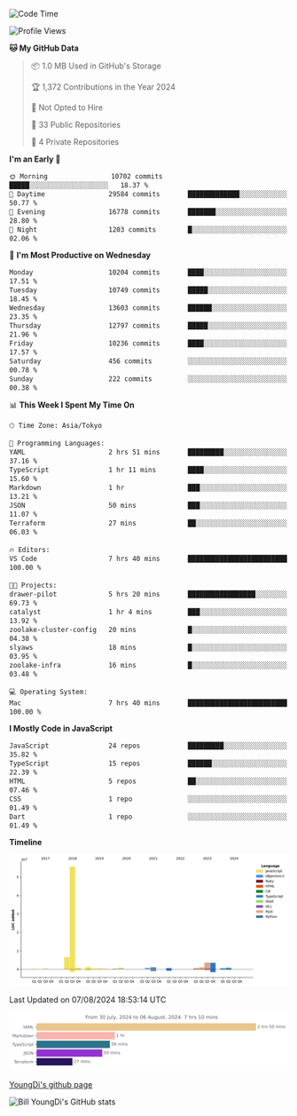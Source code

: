 <!--START_SECTION:waka-->
![Code Time](http://img.shields.io/badge/Code%20Time-836%20hrs%2010%20mins-blue)

![Profile Views](http://img.shields.io/badge/Profile%20Views-0-blue)

**🐱 My GitHub Data** 

> 📦 1.0 MB Used in GitHub's Storage 
 > 
> 🏆 1,372 Contributions in the Year 2024
 > 
> 🚫 Not Opted to Hire
 > 
> 📜 33 Public Repositories 
 > 
> 🔑 4 Private Repositories 
 > 
**I'm an Early 🐤** 

```text
🌞 Morning                10702 commits       █████░░░░░░░░░░░░░░░░░░░░   18.37 % 
🌆 Daytime                29584 commits       █████████████░░░░░░░░░░░░   50.77 % 
🌃 Evening                16778 commits       ███████░░░░░░░░░░░░░░░░░░   28.80 % 
🌙 Night                  1203 commits        █░░░░░░░░░░░░░░░░░░░░░░░░   02.06 % 
```
📅 **I'm Most Productive on Wednesday** 

```text
Monday                   10204 commits       ████░░░░░░░░░░░░░░░░░░░░░   17.51 % 
Tuesday                  10749 commits       █████░░░░░░░░░░░░░░░░░░░░   18.45 % 
Wednesday                13603 commits       ██████░░░░░░░░░░░░░░░░░░░   23.35 % 
Thursday                 12797 commits       █████░░░░░░░░░░░░░░░░░░░░   21.96 % 
Friday                   10236 commits       ████░░░░░░░░░░░░░░░░░░░░░   17.57 % 
Saturday                 456 commits         ░░░░░░░░░░░░░░░░░░░░░░░░░   00.78 % 
Sunday                   222 commits         ░░░░░░░░░░░░░░░░░░░░░░░░░   00.38 % 
```


📊 **This Week I Spent My Time On** 

```text
🕑︎ Time Zone: Asia/Tokyo

💬 Programming Languages: 
YAML                     2 hrs 51 mins       █████████░░░░░░░░░░░░░░░░   37.16 % 
TypeScript               1 hr 11 mins        ████░░░░░░░░░░░░░░░░░░░░░   15.60 % 
Markdown                 1 hr                ███░░░░░░░░░░░░░░░░░░░░░░   13.21 % 
JSON                     50 mins             ███░░░░░░░░░░░░░░░░░░░░░░   11.07 % 
Terraform                27 mins             ██░░░░░░░░░░░░░░░░░░░░░░░   06.03 % 

🔥 Editors: 
VS Code                  7 hrs 40 mins       █████████████████████████   100.00 % 

🐱‍💻 Projects: 
drawer-pilot             5 hrs 20 mins       █████████████████░░░░░░░░   69.73 % 
catalyst                 1 hr 4 mins         ███░░░░░░░░░░░░░░░░░░░░░░   13.92 % 
zoolake-cluster-config   20 mins             █░░░░░░░░░░░░░░░░░░░░░░░░   04.38 % 
slyaws                   18 mins             █░░░░░░░░░░░░░░░░░░░░░░░░   03.95 % 
zoolake-infra            16 mins             █░░░░░░░░░░░░░░░░░░░░░░░░   03.48 % 

💻 Operating System: 
Mac                      7 hrs 40 mins       █████████████████████████   100.00 % 
```

**I Mostly Code in JavaScript** 

```text
JavaScript               24 repos            █████████░░░░░░░░░░░░░░░░   35.82 % 
TypeScript               15 repos            ██████░░░░░░░░░░░░░░░░░░░   22.39 % 
HTML                     5 repos             ██░░░░░░░░░░░░░░░░░░░░░░░   07.46 % 
CSS                      1 repo              ░░░░░░░░░░░░░░░░░░░░░░░░░   01.49 % 
Dart                     1 repo              ░░░░░░░░░░░░░░░░░░░░░░░░░   01.49 % 
```



**Timeline**

![Lines of Code chart](https://raw.githubusercontent.com/Youngdi/Youngdi/master/assets/bar_graph.png)


 Last Updated on 07/08/2024 18:53:14 UTC
<!--END_SECTION:waka-->

![wakatime](./images/stat.svg)

[YoungDi's github page](https://youngdi.github.io)

![Bill YoungDi's GitHub stats](https://github-readme-stats.vercel.app/api?username=youngdi&count_private=true&show_icons=true)
